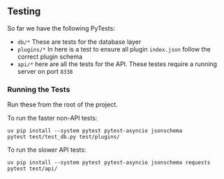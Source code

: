 ## Testing

So far we have the following PyTests:

* `db/*` These are tests for the database layer
* `plugins/*` In here is a test to ensure all plugin `index.json` follow the correct plugin schema
* `api/*` here are all the tests for the API. These testes require a running server on port `8338`

### Running the Tests

Run these from the root of the project.

To run the faster non-API tests:
```
uv pip install --system pytest pytest-asyncio jsonschema
pytest test/test_db.py test/plugins/
```

To run the slower API tests:
```
uv pip install --system pytest pytest-asyncio jsonschema requests
pytest test/api/
```